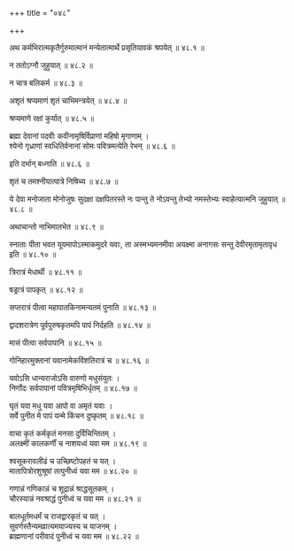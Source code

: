 +++
title = "०४८"

+++

अथ कर्मभिरात्मकृतैर्गुरुमात्मानं मन्येतात्मार्थे प्रसृतियावकं श्रपयेत् ॥ ४८.१ ॥

न ततोऽग्नौ जुहुयात् ॥ ४८.२ ॥

न चात्र बलिकर्म ॥ ४८.३ ॥

अशृतं श्रप्यमाणं शृतं चाभिमन्त्रयेत् ॥ ४८.४ ॥

श्रप्यमाणे रक्षां कुर्यात् ॥ ४८.५ ॥

ब्रह्मा देवानां पदवीः कवीनामृषिर्विप्राणां महिषो मृगाणाम्  ।  
श्येनो गृध्राणां स्वधितिर्वनानां सोमः पवित्रमत्येति रेभन्  ॥ ४८.६ ॥

इति दर्भान् बध्नाति ॥ ४८.६ ॥

शृतं च तमश्नीयात्पात्रे निषिच्य ॥ ४८.७ ॥

ये देवा मनोजाता मोनोजुषः सुदक्षा दक्षपितरस्ते नः पान्तु ते नोऽवन्तु तेभ्यो नमस्तेभ्यः स्वाहेत्यात्मनि जुहुयात् ॥ ४८.८ ॥

अथाचान्तो नाभिमालभेत ॥ ४८.९ ॥

स्नाताः पीता भवत यूयमापोऽस्माकमुदरे यवाः, ता अस्मभ्यमनमीवा अयक्ष्मा अनागसः सन्तु देवीरमृतामृतावृध इति ॥ ४८.१० ॥

त्रिरात्रं मेधार्थी ॥ ४८.११ ॥

षड्रात्रं पापकृत् ॥ ४८.१२ ॥

सप्तरात्रं पीत्वा महापातकिनामन्यतमं पुनाति ॥ ४८.१३ ॥

द्वादशरात्रेण पूर्वपुरुषकृतमपि पापं निर्दहति ॥ ४८.१४ ॥

मासं पीत्वा सर्वपापानि ॥ ४८.१५ ॥

गोनिहारमुक्तानां यवानामेकविंशतिरात्रं च ॥ ४८.१६ ॥

यवोऽसि धान्यराजोऽसि वारुणो मधुसंयुतः  ।  
निर्णोदः सर्वपापानां पवित्रमृषिभिर्धृतम्  ॥ ४८.१७ ॥

घृतं यवा मधु यवा आपो वा अमृतं यवाः  ।  
सर्वे पुनीत मे पापं यन्मे किंचन दुष्कृतम्  ॥ ४८.१८ ॥

वाचा कृतं कर्मकृतं मनसा दुर्विचिन्तितम्  ।  
अलक्ष्मीं कालकर्णीं च नाशयध्वं यवा मम  ॥ ४८.१९ ॥

श्वसूकरावलीढं च उच्छिष्टोपहतं च यत् ।  
मातापित्रोरशुश्रूषां तत्पुनीध्वं यवा मम  ॥ ४८.२० ॥

गणान्नं गणिकान्नं च शूद्रान्नं श्राद्धसूतकम्  ।  
चौरस्यान्नं नवश्राद्धं पुनीध्वं च यवा मम  ॥ ४८.२१ ॥

बालधूर्तमधर्मं च राजद्वारकृतं च यत् ।  
सुवर्णस्तैन्यमव्रात्यमयाज्यस्य च याजनम्  ।  
ब्राह्मणानां परीवादं पुनीध्वं च यवा मम  ॥ ४८.२२ ॥


